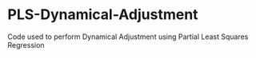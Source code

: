 # PLS-Dynamical-Adjustment
Code used to perform Dynamical Adjustment using Partial Least Squares Regression
